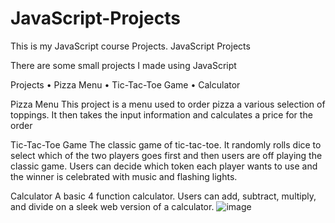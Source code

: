 # JavaScript-Projects
This is my JavaScript course Projects. 
JavaScript Projects

There are some small projects I made using JavaScript

Projects
•	Pizza Menu
•	Tic-Tac-Toe Game
•	Calculator

Pizza Menu
This project is a menu used to order pizza a various selection of toppings. It then takes the input information and calculates a price for the order

Tic-Tac-Toe Game
The classic game of tic-tac-toe. It randomly rolls dice to select which of the two players goes first and then users are off playing the classic game. Users can decide which token each player wants to use and the winner is celebrated with music and flashing lights.

Calculator
A basic 4 function calculator. Users can add, subtract, multiply, and divide on a sleek web version of a calculator.
![image](https://github.com/user-attachments/assets/314a7953-2f65-42e2-be44-1a7182074ae4)

